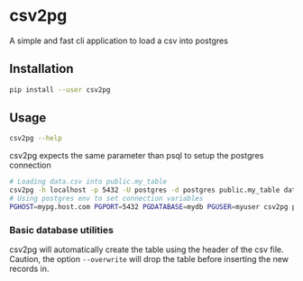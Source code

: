 # csv2pg
A simple and fast cli application to load a csv into postgres

## Installation
```bash
pip install --user csv2pg
```

## Usage
```bash
csv2pg --help
```
csv2pg expects the same parameter than psql to setup the postgres connection
```bash
# Loading data.csv into public.my_table
csv2pg -h localhost -p 5432 -U postgres -d postgres public.my_table data.csv --verbose
# Using postgres env to set connection variables
PGHOST=mypg.host.com PGPORT=5432 PGDATABASE=mydb PGUSER=myuser csv2pg public.my_table data.csv --verbose
```

### Basic database utilities
csv2pg will automatically create the table using the header of the csv file. Caution, the option `--overwrite` will drop the table before inserting the new records in. 

